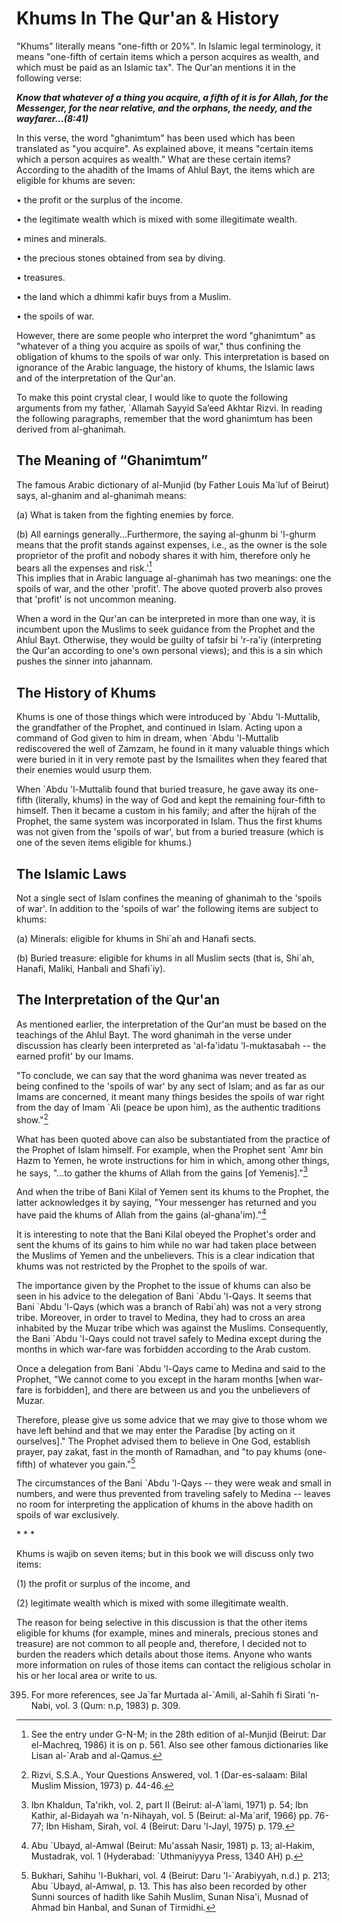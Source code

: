 Khums In The Qur'an & History
=============================

"Khums" literally means "one-fifth or 20%". In Islamic legal
terminology, it means "one-fifth of certain items which a person
acquires as wealth, and which must be paid as an Islamic tax". The
Qur'an mentions it in the following verse:

***Know that whatever of a thing you acquire, a fifth of it is for
Allah, for the Messenger, for the near relative, and the orphans, the
needy, and the wayfarer...(8:41)***

In this verse, the word "ghanimtum" has been used which has been
translated as "you acquire". As explained above, it means "certain items
which a person acquires as wealth." What are these certain items?
According to the ahadith of the Imams of Ahlul Bayt, the items which are
eligible for khums are seven:

• the profit or the surplus of the income.

• the legitimate wealth which is mixed with some illegitimate wealth.

• mines and minerals.

• the precious stones obtained from sea by diving.

• treasures.

• the land which a dhimmi kafir buys from a Muslim.

• the spoils of war.

However, there are some people who interpret the word "ghanimtum" as
"whatever of a thing you acquire as spoils of war," thus confining the
obligation of khums to the spoils of war only. This interpretation is
based on ignorance of the Arabic language, the history of khums, the
Islamic laws and of the interpretation of the Qur'an.

To make this point crystal clear, I would like to quote the following
arguments from my father, \`Allamah Sayyid Sa’eed Akhtar Rizvi. In
reading the following paragraphs, remember that the word ghanimtum has
been derived from al-ghanimah.

The Meaning of “Ghanimtum”
--------------------------

The famous Arabic dictionary of al-Munjid (by Father Louis Ma\`luf of
Beirut) says, al-ghanim and al-ghanimah means:

(a) What is taken from the fighting enemies by force.

(b) All earnings generally...Furthermore, the saying al-ghunm bi
'l-ghurm means that the profit stands against expenses, i.e., as the
owner is the sole proprietor of the profit and nobody shares it with
him, therefore only he bears all the expenses and risk.'[^1]  
 This implies that in Arabic language al-ghanimah has two meanings: one
the spoils of war, and the other 'profit'. The above quoted proverb also
proves that 'profit' is not uncommon meaning.

When a word in the Qur'an can be interpreted in more than one way, it is
incumbent upon the Muslims to seek guidance from the Prophet and the
Ahlul Bayt. Otherwise, they would be guilty of tafsir bi 'r-ra'iy
(interpreting the Qur'an according to one's own personal views); and
this is a sin which pushes the sinner into jahannam.

The History of Khums
--------------------

Khums is one of those things which were introduced by \`Abdu
'l-Muttalib, the grandfather of the Prophet, and continued in Islam.
Acting upon a command of God given to him in dream, when \`Abdu
'l-Muttalib rediscovered the well of Zamzam, he found in it many
valuable things which were buried in it in very remote past by the
Ismailites when they feared that their enemies would usurp them.

When \`Abdu 'l-Muttalib found that buried treasure, he gave away its
one-fifth (literally, khums) in the way of God and kept the remaining
four-fifth to himself. Then it became a custom in his family; and after
the hijrah of the Prophet, the same system was incorporated in Islam.
Thus the first khums was not given from the 'spoils of war', but from a
buried treasure (which is one of the seven items eligible for khums.)

The Islamic Laws
----------------

Not a single sect of Islam confines the meaning of ghanimah to the
'spoils of war'. In addition to the 'spoils of war' the following items
are subject to khums:

(a) Minerals: eligible for khums in Shi\`ah and Hanafi sects.

(b) Buried treasure: eligible for khums in all Muslim sects (that is,
Shi\`ah, Hanafi, Maliki, Hanbali and Shafi\`iy).

The Interpretation of the Qur'an
--------------------------------

As mentioned earlier, the interpretation of the Qur'an must be based on
the teachings of the Ahlul Bayt. The word ghanimah in the verse under
discussion has clearly been interpreted as 'al-fa'idatu 'l-muktasabah --
the earned profit' by our Imams.

"To conclude, we can say that the word ghanima was never treated as
being confined to the 'spoils of war' by any sect of Islam; and as far
as our Imams are concerned, it meant many things besides the spoils of
war right from the day of Imam \`Ali (peace be upon him), as the
authentic traditions show."[^2]

What has been quoted above can also be substantiated from the practice
of the Prophet of Islam himself. For example, when the Prophet sent
\`Amr bin Hazm to Yemen, he wrote instructions for him in which, among
other things, he says, "...to gather the khums of Allah from the gains
[of Yemenis]."[^3]

And when the tribe of Bani Kilal of Yemen sent its khums to the Prophet,
the latter acknowledges it by saying, "Your messenger has returned and
you have paid the khums of Allah from the gains (al-ghana'im)."[^4]

It is interesting to note that the Bani Kilal obeyed the Prophet's order
and sent the khums of its gains to him while no war had taken place
between the Muslims of Yemen and the unbelievers. This is a clear
indication that khums was not restricted by the Prophet to the spoils of
war.

The importance given by the Prophet to the issue of khums can also be
seen in his advice to the delegation of Bani \`Abdu 'l-Qays. It seems
that Bani \`Abdu 'l-Qays (which was a branch of Rabi\`ah) was not a very
strong tribe. Moreover, in order to travel to Medina, they had to cross
an area inhabited by the Muzar tribe which was against the Muslims.
Consequently, the Bani \`Abdu 'l-Qays could not travel safely to Medina
except during the months in which war-fare was forbidden according to
the Arab custom.

Once a delegation from Bani \`Abdu 'l-Qays came to Medina and said to
the Prophet, "We cannot come to you except in the haram months [when
war-fare is forbidden], and there are between us and you the unbelievers
of Muzar.

Therefore, please give us some advice that we may give to those whom we
have left behind and that we may enter the Paradise [by acting on it
ourselves]." The Prophet advised them to believe in One God, establish
prayer, pay zakat, fast in the month of Ramadhan, and "to pay khums
(one-fifth) of whatever you gain."[^5]

The circumstances of the Bani \`Abdu 'l-Qays -- they were weak and small
in numbers, and were thus prevented from traveling safely to Medina --
leaves no room for interpreting the application of khums in the above
hadith on spoils of war exclusively.

\* \* \*

Khums is wajib on seven items; but in this book we will discuss only two
items:

(1) the profit or surplus of the income, and

(2) legitimate wealth which is mixed with some illegitimate wealth.

The reason for being selective in this discussion is that the other
items eligible for khums (for example, mines and minerals, precious
stones and treasure) are not common to all people and, therefore, I
decided not to burden the readers which details about those items.
Anyone who wants more information on rules of those items can contact
the religious scholar in his or her local area or write to us.

[^1]: See the entry under G-N-M; in the 28th edition of al-Munjid
(Beirut: Dar el-Machreq, 1986) it is on p. 561. Also see other famous
dictionaries like Lisan al-\`Arab and al-Qamus.

[^2]: Rizvi, S.S.A., Your Questions Answered, vol. 1 (Dar-es-salaam:
Bilal Muslim Mission, 1973) p. 44-46.

[^3]: Ibn Khaldun, Ta'rikh, vol. 2, part II (Beirut: al-A\`lami, 1971)
p. 54; Ibn Kathir, al-Bidayah wa 'n-Nihayah, vol. 5 (Beirut:
al-Ma\`arif, 1966) pp. 76-77; Ibn Hisham, Sirah, vol. 4 (Beirut: Daru
'l-Jayl, 1975) p. 179.

[^4]: Abu \`Ubayd, al-Amwal (Beirut: Mu'assah Nasir, 1981) p. 13;
al-Hakim, Mustadrak, vol. 1 (Hyderabad: \`Uthmaniyyya Press, 1340 AH) p.
395. For more references, see Ja\`far Murtada al-\`Amili, al-Sahih fi
Sirati 'n-Nabi, vol. 3 (Qum: n.p, 1983) p. 309.

[^5]: Bukhari, Sahihu 'l-Bukhari, vol. 4 (Beirut: Daru 'l-\`Arabiyyah,
n.d.) p. 213; Abu \`Ubayd, al-Amwal, p. 13. This has also been recorded
by other Sunni sources of hadith like Sahih Muslim, Sunan Nisa'i, Musnad
of Ahmad bin Hanbal, and Sunan of Tirmidhi.


